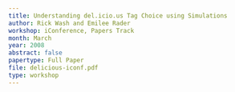```yaml
---
title: Understanding del.icio.us Tag Choice using Simulations
author: Rick Wash and Emilee Rader
workshop: iConference, Papers Track
month: March
year: 2008
abstract: false
papertype: Full Paper
file: delicious-iconf.pdf
type: workshop
---
```

